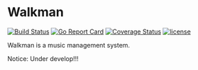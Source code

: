 # Walkman
[![Build Status](https://travis-ci.org/lujem/walkman-go.svg?branch=master)](https://travis-ci.org/lujem/walkman-go)
[![Go Report Card](https://goreportcard.com/badge/github.com/lujem/walkman-go)](https://goreportcard.com/report/github.com/lujem/walkman-go)
[![Coverage Status](https://coveralls.io/repos/github/lujem/walkman-go/badge.svg?branch=master)](https://coveralls.io/github/lujem/walkman-go?branch=master)
[![license](https://img.shields.io/github/license/mashape/apistatus.svg?maxAge=2592000)](https://github.com/lujem/walkman-go/blob/master/LICENSE)

Walkman is a music management system.

Notice: Under develop!!!
